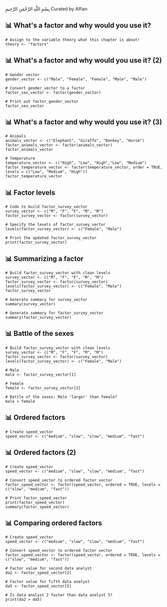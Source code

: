 بِسْمِ اللَّهِ الرَّحْمَنِ الرَّحِيمِ
Curated by Alfian

## 📊 What's a factor and why would you use it? ##
    # Assign to the variable theory what this chapter is about!  
    theory <- "factors"

## 📊 What's a factor and why would you use it? (2) ##
    # Gender vector
    gender_vector <- c("Male", "Female", "Female", "Male", "Male")

    # Convert gender_vector to a factor
    factor_sex_vector <- factor(gender_vector)
    
    # Print out factor_gender_vector
    factor_sex_vector

## 📊 What's a factor and why would you use it? (3) ##
    # Animals
    animals_vector <- c("Elephant", "Giraffe", "Donkey", "Horse")
    factor_animals_vector <- factor(animals_vector)
    factor_animals_vector

    # Temperature
    temperature_vector <- c("High", "Low", "High","Low", "Medium")
    factor_temperature_vector <- factor(temperature_vector, order = TRUE, levels = c("Low", "Medium", "High"))
    factor_temperature_vector

## 📊 Factor levels ##
    # Code to build factor_survey_vector
    survey_vector <- c("M", "F", "F", "M", "M")
    factor_survey_vector <- factor(survey_vector)

    # Specify the levels of factor_survey_vector
    levels(factor_survey_vector) <- c("Female", "Male")

    # Print the updated factor_survey_vector
    print(factor_survey_vector)

## 📊 Summarizing a factor ##
    # Build factor_survey_vector with clean levels
    survey_vector <- c("M", "F", "F", "M", "M")
    factor_survey_vector <- factor(survey_vector)
    levels(factor_survey_vector) <- c("Female", "Male")
    factor_survey_vector

    # Generate summary for survey_vector
    summary(survey_vector)

    # Generate summary for factor_survey_vector
    summary(factor_survey_vector)

## 📊 Battle of the sexes ##
    # Build factor_survey_vector with clean levels
    survey_vector <- c("M", "F", "F", "M", "M")
    factor_survey_vector <- factor(survey_vector)
    levels(factor_survey_vector) <- c("Female", "Male")

    # Male
    male <- factor_survey_vector[1] 

    # Female
    female <- factor_survey_vector[2]

    # Battle of the sexes: Male 'larger' than female?
    male > female

## 📊 Ordered factors ##
    # Create speed_vector
    speed_vector <- c("medium", "slow", "slow", "medium", "fast")

## 📊 Ordered factors (2) ##
    # Create speed_vector
    speed_vector <- c("medium", "slow", "slow", "medium", "fast")

    # Convert speed_vector to ordered factor vector
    factor_speed_vector <- factor(speed_vector, ordered = TRUE, levels = c("slow", "medium", "fast"))

    # Print factor_speed_vector
    print(factor_speed_vector)
    summary(factor_speed_vector)

## 📊 Comparing ordered factors ##
    # Create speed_vector
    speed_vector <- c("medium", "slow", "slow", "medium", "fast")

    # Convert speed_vector to ordered factor vector
    factor_speed_vector <- factor(speed_vector, ordered = TRUE, levels = c("slow", "medium", "fast"))

    # Factor value for second data analyst
    da2 <- factor_speed_vector[2]

    # Factor value for fifth data analyst
    da5 <- factor_speed_vector[5]

    # Is data analyst 2 faster than data analyst 5?
    print(da2 > da5)